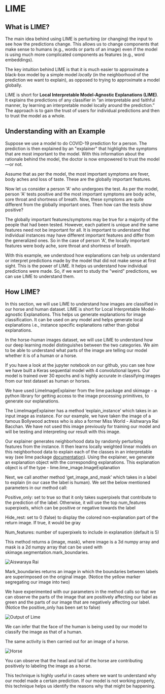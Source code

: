 # LIME

## What is LIME? 

The main idea behind using LIME is perturbing \(or changing\) the input to see how the predictions change. This allows us to change components that make sense to humans \(e.g., words or parts of an image\) even if the model is using much more complicated components as features \(e.g., word embeddings\).

 The key intuition behind LIME is that it is much easier to approximate a black-box model by a simple model _locally_ \(in the neighborhood of the prediction we want to explain\), as opposed to trying to approximate a model globally. 

LIME is short for **Local Interpretable Model-Agnostic Explanations \(LIME\)**. It explains the predictions of any classifier in “an interpretable and faithful manner, by learning an interpretable model locally around the prediction.” The approach is to gain the trust of users for individual predictions and then to trust the model as a whole.

## Understanding with an Example

Suppose we use a model to do COVID-19 prediction for a person. The prediction is then explained by an "explainer" that highlights the symptoms that are most important to the model. With this information about the rationale behind the model, the doctor is now empowered to trust the model—or not. 

Assume that as per the model, the most important symptoms are fever, body aches and loss of taste. These are the globally important features. 

Now let us consider a person 'A' who undergoes the test. As per the model, person 'A' tests positive and the most important symptoms are body ache, sore throat and shortness of breath. Now, these symptoms are quite different from the globally important ones. Then how can the tests show positive? 

The globally important features/symptoms may be true for a majority of the people that had been tested. However, each patient is unique and the same features need not be important for all. It is important to understand that individual instances may have different important features and differ from the generalized ones. So in the case of person 'A', the locally important features were body ache, sore throat and shortness of breath. 

With this example, we understood how explanations can help us understand or interpret predictions made by the model that did not make sense at first sight. This is the power of LIME. It helps us understand how individual predictions were made. So, if we want to study the "weird" predictions, we can use LIME to understand them.



## How LIME?

In this section, we will use LIME to understand how images are classified in our horse and human dataset. LIME is short for Local Interpretable Model-agnostic Explanations. This helps us generate explanations for image classification. It can be used on any model and helps generate local explanations i.e., instance specific explanations rather than global explanations. 

In the horse-human images dataset, we will use LIME to understand how our deep learning model distinguishes between the two categories. We aim to be able to understand what parts of the image are telling our model whether it is of a human or a horse.

If you have a look at the jupyter notebook on our github, you can see how we have built a Keras sequential model with 4 convolutional layers. Our model is trained over 30 epochs and is highly accurate in classifying images from our test dataset as human or horses. 

We have used LimeImageExplainer from the lime package and skimage - a python library for getting access to the image processing primitives, to generate our explanations. 

The LimeImageExplainer has a method ‘explain\_instance’ which takes in an input image as instance. For our example, we have taken the image of a famous Bollywood actress who is also a former Miss World - Aishwarya Rai Bacchan. We have not used this image previously for training our model and will be testing and interpreting our result with this image. 

Our explainer generates neighborhood data by randomly perturbing features from the instance. It then learns locally weighted linear models on this neighborhood data to explain each of the classes in an interpretable way \(see lime package [documentation](https://lime-ml.readthedocs.io/en/latest/lime.html)\). Using the explainer, we generate an explanation object with the corresponding explanations. This explanation object is of the type -  lime.lime\_image.ImageExplanation

Next, we call another method ‘get\_image\_and\_mask’ which takes in a label to explain \(in our case the label is human\). We set the below mentioned parameters in our method call:

Positive\_only: set to true so that it only takes superpixels that contribute to the prediction of the label. Otherwise, it will use the top num\_features superpixels, which can be positive or negative towards the label

Hide\_rest: set to 0 \(false\) to display the colored non-explanation part of the return image. If true, it would be gray

Num\_features: number of superpixels to include in explanation \(default is 5\)

This method returns a \(image, mask\), where image is a 3d numpy array and mask is a 2d numpy array that can be used with skimage.segmentation.mark\_boundaries.  


![Aiswaraya Rai](https://lh4.googleusercontent.com/89MB9hZwIURRtemWx7u1sNhbBsaQQRlpE5IQorQB1mBckjKzgAQKHX1qPtuO10lIA3kP1IyiTuTQdUj2ndvXmWV8RbxaM_mUoPRRjVqo6QHfnIQRyeop-gVcs2nfgCIn3QSnYT2I)

Mark\_boundaries returns an image in which the boundaries between labels are superimposed on the original image. \(Notice the yellow marker segregating our image into two\)

We have experimented with our parameters in the method calls so that we can observe the parts of the image that are positively affecting our label as green and the parts of our image that are negatively affecting our label. \(Notice the positive\_only has been set to false\)  


![Output of Lime](https://lh5.googleusercontent.com/WbtcKXgHKXqh-fIPTxnNlVmc7Zk1vmzD_LrlPUrKOftVytXUgWoej5Aj80ChNkmqwT1h60u-xEYbYyDGnsBoe_mxH-fTIZJ4qol99ci0pptBeZZKHk5k2wjkbCZetePbPpqbQjwp)

We can infer that the face of the human is being used by our model to classify the image as that of a human.

The same activity is then carried out for an image of a horse.  


![Horse](https://lh4.googleusercontent.com/3ABxEFtaTQkt_RaA3VhD8J114yfOuBEOSBApYAYQmyLuOA5x-EZ-wjMDxLUtSaSSVXKuUt-evu9vx6dhMZSB05IeOGMGXNNf0_zdZcjoOrqXTBZe7g8XtahgYII7IyWtkLfkCx3j)

You can observe that the head and tail of the horse are contributing positively to labeling the image as a horse. 

This technique is highly useful in cases where we want to understand why our model made a certain prediction. If our model is not working properly, this technique helps us identify the reasons why that might be happening.  


